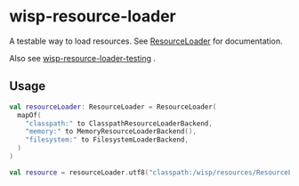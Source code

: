 # wisp-resource-loader

A testable way to load resources.
See [ResourceLoader](https://github.com/cashapp/wisp/blob/master/wisp-resource-loader/src/main/kotlin/wisp/resources/ResourceLoader.kt)
for documentation.

Also
see [wisp-resource-loader-testing](https://github.com/cashapp/wisp/tree/master/wisp-resource-loader-testing)
.

## Usage

```kotlin
val resourceLoader: ResourceLoader = ResourceLoader(
  mapOf(
    "classpath:" to ClasspathResourceLoaderBackend,
    "memory:" to MemoryResourceLoaderBackend(),
    "filesystem:" to FilesystemLoaderBackend,
  )
)

val resource = resourceLoader.utf8("classpath:/wisp/resources/ResourceLoaderTest.txt")
```
